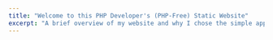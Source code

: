 ```yaml
---
title: "Welcome to this PHP Developer's (PHP-Free) Static Website"
excerpt: "A brief overview of my website and why I chose the simple approach to publishing content."
---
```


